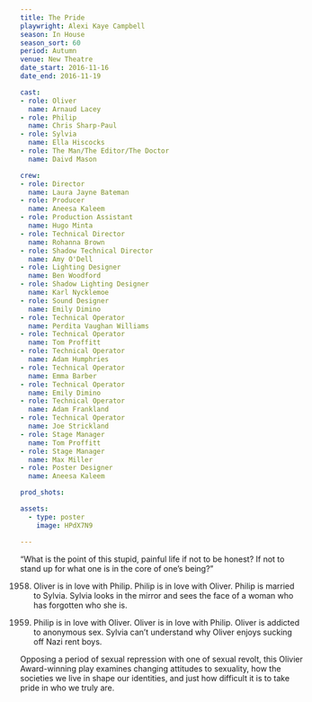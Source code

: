 ```yaml
---
title: The Pride
playwright: Alexi Kaye Campbell
season: In House
season_sort: 60
period: Autumn
venue: New Theatre
date_start: 2016-11-16
date_end: 2016-11-19

cast:
- role: Oliver
  name: Arnaud Lacey
- role: Philip
  name: Chris Sharp-Paul
- role: Sylvia
  name: Ella Hiscocks
- role: The Man/The Editor/The Doctor
  name: Daivd Mason

crew:
- role: Director
  name: Laura Jayne Bateman
- role: Producer
  name: Aneesa Kaleem
- role: Production Assistant
  name: Hugo Minta
- role: Technical Director
  name: Rohanna Brown
- role: Shadow Technical Director
  name: Amy O'Dell
- role: Lighting Designer
  name: Ben Woodford
- role: Shadow Lighting Designer
  name: Karl Nycklemoe
- role: Sound Designer
  name: Emily Dimino
- role: Technical Operator
  name: Perdita Vaughan Williams
- role: Technical Operator
  name: Tom Proffitt
- role: Technical Operator
  name: Adam Humphries
- role: Technical Operator
  name: Emma Barber
- role: Technical Operator
  name: Emily Dimino
- role: Technical Operator
  name: Adam Frankland
- role: Technical Operator
  name: Joe Strickland
- role: Stage Manager
  name: Tom Proffitt
- role: Stage Manager
  name: Max Miller
- role: Poster Designer
  name: Aneesa Kaleem

prod_shots: 

assets:
  - type: poster
    image: HPdX7N9

---
```


“What is the point of this stupid, painful life if not to be honest? If not to stand up for what one is in the core of one’s being?”

1958. Oliver is in love with Philip. Philip is in love with Oliver. Philip is married to Sylvia. Sylvia looks in the mirror and sees the face of a woman who has forgotten who she is.

2008. Philip is in love with Oliver. Oliver is in love with Philip. Oliver is addicted to anonymous sex. Sylvia can’t understand why Oliver enjoys sucking off Nazi rent boys.

Opposing a period of sexual repression with one of sexual revolt, this Olivier Award-winning play examines changing attitudes to sexuality, how the societies we live in shape our identities, and just how difficult it is to take pride in who we truly are.
